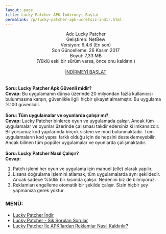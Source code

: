 ```yaml
---
layout: page
title: Lucky Patcher APK İndirmeyi Başlat
permalink: /p/lucky-patcher-apk-ucretsiz-indir.html
---
```


<center>
Adı: Lucky Patcher<br />
Geliştiren: NetBew<br />
Versiyon: 6.4.6 (En son)<br />
Son Güncelleme: 26 Kasım 2017<br />
Boyut: 7,33 MB<br />
(Yüklü eski bir sürüm varsa, önce onu kaldırın.)
<script async src="//pagead2.googlesyndication.com/pagead/js/adsbygoogle.js"></script>
<!-- KingBaglanti -->
<ins class="adsbygoogle"
     style="display:block"
     data-ad-client="ca-pub-7942429830883405"
     data-ad-slot="4590880399"
     data-ad-format="link"></ins>
<script>
(adsbygoogle = window.adsbygoogle || []).push({});
</script>
     <br>
<a href="http://www.luckypatcher.mobi/lucky-patcher-son-surum.apk" rel="nofollow" target="_blank">İNDİRMEYİ BAŞLAT</a>
</center>
 <br /><script async src="//pagead2.googlesyndication.com/pagead/js/adsbygoogle.js"></script>
<!-- KingBaglanti -->
<ins class="adsbygoogle"
     style="display:block"
     data-ad-client="ca-pub-7942429830883405"
     data-ad-slot="4590880399"
     data-ad-format="link"></ins>
<script>
(adsbygoogle = window.adsbygoogle || []).push({});
</script>
      <br />
<b>Soru: Lucky Patcher Apk Güvenli midir?</b><br />
<b>Cevap:</b> Bu uygulamanın dünya üzerinde 20 milyondan fazla kullanıcısı bulunmasına karşın, güvenlikle ilgili hiçbir şikayet almamıştır. Bu uygulama %100 güvenlidir.<br />
<br />
<b>Soru: Tüm uygulamalar ve oyunlarda çalışır mı?</b><br />
<b>Cevap:</b>&nbsp;Lucky Patcher binlerce oyun ve uygulamada çalışır. Ancak tüm uygulamalar ve oyunlar üzerinde çalışması takdir edersiniz ki imkansızdır. Biliyorsunuz kod yapılarında birçok sistem ve mod bulunmaktadır. Tüm uygulamaların kod yapısı farklı olduğu için de hepsini desteklemeyebilir. Ancak bilinen tüm popüler uygulamalar ve oyunlarda çalışmaktadır.<br />
<br />
<b>Soru: Lucky Patcher Nasıl Çalışır?</b><br />
<b>Cevap:</b><br />
<ol>
<li>Patch işlemi her oyun ve uygulama için manuel (elle) olarak yapılır.</li>
<li>Lisans doğrulama işlemini atlamak, tüm uygulamalarda aynı şekildedir. Ancak sadece %50lik bir kısımda çalışır. Nedenini biz de bilmiyoruz.</li>
<li>Reklamları engelleme otomatik bir şekilde çalışır. Sizin hiçbir şey yapmanıza gerek yoktur.</li>
</ol>       

<h3>MENÜ:</h3>
<ul>
<li><a href="http://www.luckypatcher.mobi/p/lucky-patcher-apk-ucretsiz-indir.html">Lucky Patcher İndir</a></li>
<li><a href="http://www.luckypatcher.mobi/2017/01/lucky-patcher-apk.html">Lucky Patcher - Sık Sorulan Sorular
</a></li>
<li><a href="http://www.luckypatcher.mobi/lucky-patcher-ile-reklamlar-nasil-kaldirilir.html">Lucky Patcher İle APK'lardan Reklamlar Nasıl Kaldırılır?</a>
</li>
</ul>
